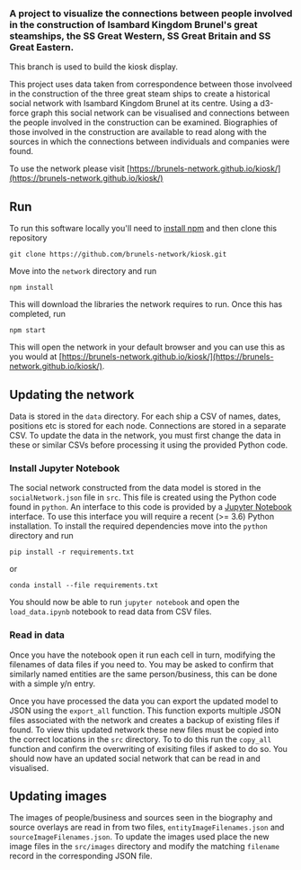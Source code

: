 
### A project to visualize the connections between people involved in the construction of Isambard Kingdom Brunel's great steamships, the SS Great Western, SS Great Britain and SS Great Eastern.

This branch is used to build the kiosk display.

This project uses data taken from correspondence between those involveed in the construction of the three great steam ships to create a historical social network with Isambard Kingdom Brunel at its centre. Using a d3-force graph this social network can be visualised and connections between the people involved in the construction can be examined. Biographies of those involved in the construction are available to read along with the sources in which the connections between individuals and companies were found.

To use the network please visit [https://brunels-network.github.io/kiosk/](https://brunels-network.github.io/kiosk/)

## Run

To run this software locally you'll need to [install npm](https://www.npmjs.com/get-npm) and then clone this repository

`git clone https://github.com/brunels-network/kiosk.git`

Move into the `network` directory and run

`npm install`

This will download the libraries the network requires to run. Once this has completed, run

`npm start`

This will open the network in your default browser and you can use this as you would at [https://brunels-network.github.io/kiosk/](https://brunels-network.github.io/kiosk/).

## Updating the network

Data is stored in the `data` directory. For each ship a CSV of names, dates, positions etc is stored for each node. Connections are stored in a separate CSV. To update the data in the network, you must first change the data in these or similar CSVs before processing it using the provided Python code.

### Install Jupyter Notebook

The social network constructed from the data model is stored in the `socialNetwork.json` file in `src`. This file is created using the Python code found in `python`. An interface to this code is provided by a [Jupyter Notebook](https://jupyter.org/) interface. To use this interface you will require a recent (>= 3.6) Python installation. To install the required dependencies move into the `python` directory and run

`pip install -r requirements.txt`

or

`conda install --file requirements.txt`

You should now be able to run `jupyter notebook` and open the `load_data.ipynb` notebook to read data from CSV files.

### Read in data

Once you have the notebook open it run each cell in turn, modifying the filenames of data files if you need to. You may be asked to confirm that similarly named entities are the same person/business, this can be done with a simple y/n entry.

Once you have processed the data you can export the updated model to JSON using the `export_all` function. This function exports multiple JSON files associated with the network and creates a backup of existing files if found. To view this updated network these new files must be copied into the correct locations in the `src` directory. To to do this run the `copy_all` function and confirm the overwriting of exisiting files if asked to do so.
You should now have an updated social network that can be read in and visualised.

## Updating images

The images of people/business and sources seen in the biography and source overlays are read in from two files, `entityImageFilenames.json` and `sourceImageFilenames.json`. To update the images used place the new image files in the `src/images` directory and modify the matching `filename` record in the corresponding JSON file.
